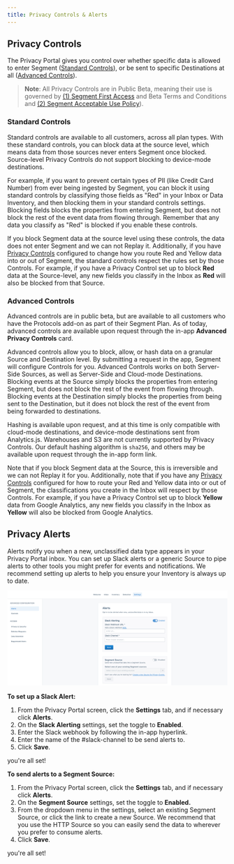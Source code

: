 ```yaml
---
title: Privacy Controls & Alerts
---
```


## Privacy Controls

The Privacy Portal gives you control over whether specific data is allowed to
enter Segment ([Standard Controls](#standard-controls)), or be sent to specific
Destinations at all ([Advanced Controls](#advanced-controls)).

> **Note**: All Privacy Controls are in Public Beta, meaning their use is governed by [(1) Segment First Access](https://segment.com/legal/first-access-beta-preview/) and Beta Terms and Conditions and [(2) Segment Acceptable Use Policy](https://segment.com/legal/acceptable-use-policy/)).


### Standard Controls

Standard controls are available to all customers, across all plan types. With
these standard controls, you can block data at the source level, which means
data from those sources never enters Segment once blocked. Source-level Privacy
Controls do not support blocking to device-mode destinations.

For example, if you want to prevent certain types of PII (like Credit Card
Number) from ever being ingested by Segment, you can block it using standard
controls by classifying those fields as "Red" in your Inbox or Data Inventory,
and then blocking them in your standard controls settings. Blocking fields
blocks the properties from entering Segment, but does not block the rest of the
event data from flowing through. Remember that any data you classify as "Red" is
blocked if you enable these controls.

If you block Segment data at the source level using these controls, the data
does not enter Segment and we can not Replay it. Additionally, if you have
[Privacy Controls](#privacy-controls) configured to change how you route Red and
Yellow data into or out of Segment, the standard controls respect the rules set
by those Controls. For example, if you have a Privacy Control set up to block
**Red** data at the Source-level, any new fields you classify in the Inbox as
**Red** will also be blocked from that Source.


### Advanced Controls

Advanced controls are in public beta, but are available to all customers who
have the Protocols add-on as part of their Segment Plan. As of today, advanced
controls are available upon request through the in-app **Advanced Privacy Controls** card.

Advanced controls allow you to block, allow, or hash data on a granular Source
and Destination level. By submitting a request in the app, Segment will
configure Controls for you. Advanced Controls works on both Server-Side Sources,
as well as Server-Side and Cloud-mode Destinations. Blocking events at the
Source simply blocks the properties from entering Segment, but does not block
the rest of the event from flowing through. Blocking events at the Destination
simply blocks the properties from being sent to the Destination, but it does not
block the rest of the event from being forwarded to destinations.

Hashing is available upon request, and at this time is only compatible with
cloud-mode destinations, and device-mode destinations sent from Analytics.js.
Warehouses and S3 are not currently supported by Privacy Controls. Our default
hashing algorithm is `sha256`, and others may be available upon request through
the in-app form link.

Note that if you block Segment data at the Source, this is irreversible and we
can not Replay it for you. Additionally, note that if you have any [Privacy Controls](#privacy-controls) configured for how to route your Red and Yellow
data into or out of Segment, the classifications you create in the Inbox will
respect by those Controls. For example, if you have a Privacy Control set up to
block **Yellow** data from Google Analytics, any new fields you classify in the
Inbox as **Yellow** will also be blocked from Google Analytics.


## Privacy Alerts

Alerts notify you when a new, unclassified data type appears in your Privacy
Portal inbox. You can set up Slack alerts or a generic Source to pipe alerts to
other tools you might prefer for events and notifications. We recommend setting
up alerts to help you ensure your Inventory is always up to date.


![](images/privacy-alerts.png)


**To set up a Slack Alert:**

1. From the Privacy Portal screen, click the **Settings** tab, and if necessary click **Alerts**.
2. On the **Slack Alerting** settings, set the toggle to **Enabled**.
3. Enter the Slack webhook by following the in-app hyperlink.
4. Enter the name of the #slack-channel to be send alerts to.
5. Click **Save**.

you're all set!

**To send alerts to a Segment Source:**

1. From the Privacy Portal screen, click the **Settings** tab, and if necessary click **Alerts**.
2. On the **Segment Source** settings, set the toggle to **Enabled.**
3. From the dropdown menu in the settings, select an existing Segment Source, or click the link to create a new Source.
   We recommend that you use the HTTP Source so you can easily send the data to wherever you prefer to consume alerts.
4. Click **Save**.

you're all set!
